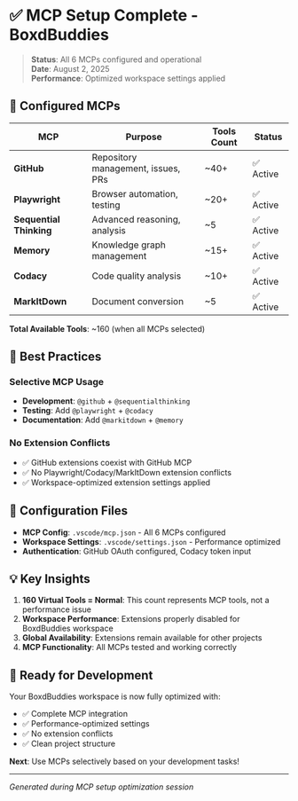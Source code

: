 # ✅ MCP Setup Complete - BoxdBuddies

> **Status**: All 6 MCPs configured and operational  
> **Date**: August 2, 2025  
> **Performance**: Optimized workspace settings applied

## 🎯 Configured MCPs

| MCP                     | Purpose                            | Tools Count | Status    |
| ----------------------- | ---------------------------------- | ----------- | --------- |
| **GitHub**              | Repository management, issues, PRs | ~40+        | ✅ Active |
| **Playwright**          | Browser automation, testing        | ~20+        | ✅ Active |
| **Sequential Thinking** | Advanced reasoning, analysis       | ~5          | ✅ Active |
| **Memory**              | Knowledge graph management         | ~15+        | ✅ Active |
| **Codacy**              | Code quality analysis              | ~10+        | ✅ Active |
| **MarkItDown**          | Document conversion                | ~5          | ✅ Active |

**Total Available Tools**: ~160 (when all MCPs selected)

## 🚀 Best Practices

### Selective MCP Usage

- **Development**: `@github` + `@sequentialthinking`
- **Testing**: Add `@playwright` + `@codacy`
- **Documentation**: Add `@markitdown` + `@memory`

### No Extension Conflicts

- ✅ GitHub extensions coexist with GitHub MCP
- ✅ No Playwright/Codacy/MarkItDown extension conflicts
- ✅ Workspace-optimized extension settings applied

## 🔧 Configuration Files

- **MCP Config**: `.vscode/mcp.json` - All 6 MCPs configured
- **Workspace Settings**: `.vscode/settings.json` - Performance optimized
- **Authentication**: GitHub OAuth configured, Codacy token input

## 💡 Key Insights

1. **160 Virtual Tools = Normal**: This count represents MCP tools, not a performance issue
2. **Workspace Performance**: Extensions properly disabled for BoxdBuddies workspace
3. **Global Availability**: Extensions remain available for other projects
4. **MCP Functionality**: All MCPs tested and working correctly

## 🎉 Ready for Development

Your BoxdBuddies workspace is now fully optimized with:

- ✅ Complete MCP integration
- ✅ Performance-optimized settings
- ✅ No extension conflicts
- ✅ Clean project structure

**Next**: Use MCPs selectively based on your development tasks!

---

_Generated during MCP setup optimization session_
